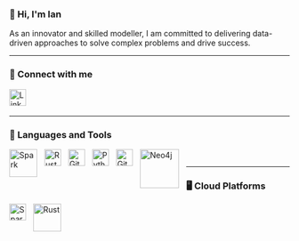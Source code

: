 ### :wave: Hi, I'm Ian

As an innovator and skilled modeller, I am committed to delivering data-driven approaches to solve complex problems and drive success.

---
### 🤝 Connect with me
<a href="https://www.linkedin.com/in/ianlouw7"><img align="left" alt="LinkedIn" width="30px" style="padding-right:10px;" src="https://cdn-icons-png.flaticon.com/512/174/174857.png"/></a>


<br><br />

---

### 📢 Languages and Tools
<img align="left" alt="Spark" width="50px" style="padding-right:10px;" src="https://upload.wikimedia.org/wikipedia/commons/thumb/f/f3/Apache_Spark_logo.svg/1200px-Apache_Spark_logo.svg.png" />
<img align="left" alt="Rust" width="30px" style="padding-right:10px;" src="https://upload.wikimedia.org/wikipedia/commons/thumb/d/d5/Rust_programming_language_black_logo.svg/2048px-Rust_programming_language_black_logo.svg.png" />
<img align="left" alt="Git" width="30px" style="padding-right:10px;" src="https://cdn.jsdelivr.net/gh/devicons/devicon/icons/git/git-original.svg" />
<img align="left" alt="Python" width="30px" style="padding-right:10px;" src="https://upload.wikimedia.org/wikipedia/commons/thumb/c/c3/Python-logo-notext.svg/1869px-Python-logo-notext.svg.png" />
<img align="left" alt="GitHub" width="30px" style="padding-right:10px;" src="https://cdn.jsdelivr.net/gh/devicons/devicon/icons/github/github-original.svg" />
<img align="left" alt="Neo4j" width="70px" style="padding-right:10px;" src="https://upload.wikimedia.org/wikipedia/commons/e/e5/Neo4j-logo_color.png" />
<br />

--- 

### 🖥️ Cloud Platforms
<img align="left" alt="Spark" width="30px" style="padding-right:10px;" src="https://arunpotti.files.wordpress.com/2021/12/microsoft_azure.svg_.png" />
<img align="left" alt="Rust" width="50px" style="padding-right:10px;" src="https://upload.wikimedia.org/wikipedia/commons/thumb/9/93/Amazon_Web_Services_Logo.svg/1280px-Amazon_Web_Services_Logo.svg.png" />


